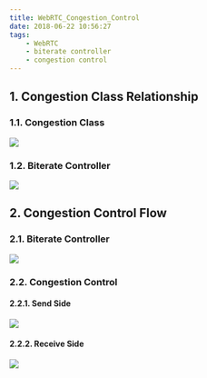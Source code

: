 ```yaml
---
title: WebRTC_Congestion_Control
date: 2018-06-22 10:56:27
tags:
    - WebRTC
    - biterate controller
    - congestion control
---
```


## 1. Congestion Class Relationship

### 1.1. Congestion Class
![](https://raw.githubusercontent.com/JShell07/jshell07.github.io/master/images/webRTC/CongestionControl/WebRTC_Congestion_Controll_Class.png)

<!--more-->

### 1.2. Biterate Controller
![](https://raw.githubusercontent.com/JShell07/jshell07.github.io/master/images/webRTC/CongestionControl/WebRTC_Bitrate_Controller_Class.png)

## 2. Congestion Control Flow

### 2.1. Biterate Controller
![](https://raw.githubusercontent.com/JShell07/jshell07.github.io/master/images/webRTC/CongestionControl/WebRTC_Bitrate_Controller_Flow.png)

### 2.2. Congestion Control

#### 2.2.1. Send Side
![](https://raw.githubusercontent.com/JShell07/jshell07.github.io/master/images/webRTC/CongestionControl/WebRTC_Congestion_Controll_Send_Side.png)

#### 2.2.2. Receive Side
![](https://raw.githubusercontent.com/JShell07/jshell07.github.io/master/images/webRTC/CongestionControl/WebRTC_Congestion_Controll_Receive_Side.png)
